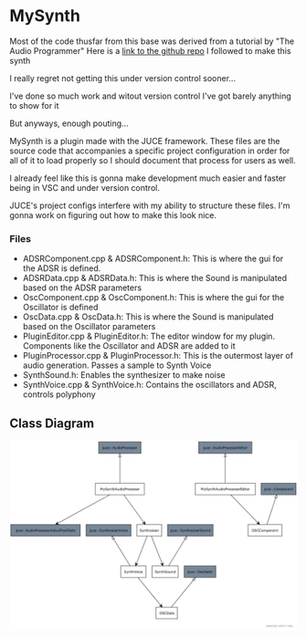 # MySynth

Most of the code thusfar from this base was derived from a tutorial by "The Audio Programmer"
Here is a [link to the github repo](https://github.com/TheAudioProgrammer/tapSynth) I followed to make this synth

I really regret not getting this under version control sooner...

I've done so much work and witout version control I've got barely anything to show for it

But anyways, enough pouting...

MySynth is a plugin made with the JUCE framework. These files are the source code that accompanies a specific project configuration in order for all of it to load properly so I should document that process for users as well.

I already feel like this is gonna make development much easier and faster being in VSC and under version control.

JUCE's project configs interfere with my ability to structure these files. I'm gonna work on figuring out how to make this look nice.

### Files
 - ADSRComponent.cpp & ADSRComponent.h: This is where the gui for the ADSR is defined. 
 - ADSRData.cpp & ADSRData.h: This is where the Sound is manipulated based on the ADSR parameters
 - OscComponent.cpp & OscComponent.h: This is where the gui for the Oscillator is defined
 - OscData.cpp & OscData.h: This is where the Sound is manipulated based on the Oscillator parameters
 - PluginEditor.cpp & PluginEditor.h: The editor window for my plugin. Components like the Oscillator and ADSR are added to it 
 - PluginProcessor.cpp & PluginProcessor.h: This is the outermost layer of audio generation. Passes a sample to Synth Voice
 - SynthSound.h: Enables the synthesizer to make noise
 - SynthVoice.cpp & SynthVoice.h: Contains the oscillators and ADSR, controls polyphony

## Class Diagram
![MySynth Class Diagram](./ClassDiagram.jpg)